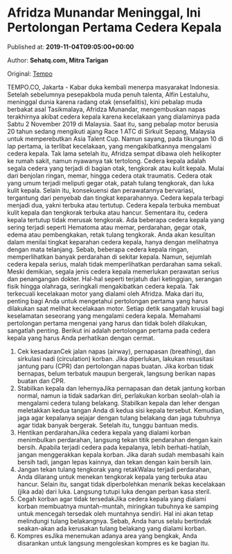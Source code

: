 
# Afridza Munandar Meninggal, Ini Pertolongan Pertama Cedera Kepala

Published at: **2019-11-04T09:05:00+00:00**

Author: **Sehatq.com, Mitra Tarigan**

Original: [Tempo](https://gaya.tempo.co/read/1268162/afridza-munandar-meninggal-ini-pertolongan-pertama-cedera-kepala)

TEMPO.CO, Jakarta - Kabar duka kembali menerpa masyarakat Indonesia. Setelah sebelumnya pesepakbola muda penuh talenta, Alfin Lestaluhu, meninggal dunia karena radang otak (ensefalitis), kini pebalap muda berbakat asal Tasikmalaya, Afridza Munandar, mengembuskan napas terakhirnya akibat cedera kepala karena kecelakaan yang dialaminya pada Sabtu 2 November 2019 di Malaysia.
Saat itu, sang pebalap motor berusia 20 tahun sedang mengikuti ajang Race 1 ATC di Sirkuit Sepang, Malaysia untuk memperebutkan Asia Talent Cup. Namun sayang, pada tikungan 10 di lap pertama, ia terlibat kecelakaan, yang mengakibatkannya mengalami cedera kepala. Tak lama setelah itu, Afridza sempat dibawa oleh helikopter ke rumah sakit, namun nyawanya tak tertolong.
Cedera kepala adalah segala cedera yang terjadi di bagian otak, tengkorak atau kulit kepala. Mulai dari benjolan ringan, memar, hingga cedera otak traumatis. Cedera otak yang umum terjadi meliputi gegar otak, patah tulang tengkorak, dan luka kulit kepala. Selain itu, konsekuensi dan perawatannya bervariasi, tergantung dari penyebab dan tingkat keparahannya.
Cedera kepala terbagi menjadi dua, yakni terbuka atau tertutup. Cedera kepala terbuka membuat kulit kepala dan tengkorak terbuka atau hancur. Sementara itu, cedera kepala tertutup tidak merusak tengkorak.
Ada beberapa cedera kepala yang sering terjadi seperti Hematoma atau memar, perdarahan, gegar otak, edema atau pembengkakan, retak tulang tengkorak. Anda akan kesulitan dalam menilai tingkat keparahan cedera kepala, hanya dengan melihatnya dengan mata telanjang. Sebab, beberapa cedera kepala ringan, memperlihatkan banyak perdarahan di sekitar kepala. Namun, sejumlah cedera kepala serius, malah tidak memperlihatkan perdarahan sama sekali. Meski demikian, segala jenis cedera kepala memerlukan perawatan serius dan penangangan dokter.
Hal-hal seperti terjatuh dari ketinggian, serangan fisik hingga olahraga, seringkali mengakibatkan cedera kepala. Tak terkecuali kecelakaan motor yang dialami oleh Afridza. Maka dari itu, penting bagi Anda untuk mengetahui pertolongan pertama yang harus dilakukan saat melihat kecelakaan motor.
Setiap detik sangatlah krusial bagi keselamatan seseorang yang mengalami cedera kepala. Memahami pertolongan pertama mengenai yang harus dan tidak boleh dilakukan, sangatlah penting. Berikut ini adalah pertolongan pertama pada cedera kepala yang harus Anda perhatikan dengan cermat.
1. Cek kesadaranCek jalan napas (airway), pernapasan (breathing), dan sirkulasi nadi (circulation) korban. Jika diperlukan, lakukan resusitasi jantung paru (CPR) dan pertolongan napas buatan. Jika korban tidak bernapas, belum terbatuk maupun bergerak, langsung berikan napas buatan dan CPR.
2. Stabilkan kepala dan lehernyaJika pernapasan dan detak jantung korban normal, namun ia tidak sadarkan diri, perlakukan korban seolah-olah ia mengalami cedera tulang belakang. Stabilkan kepala dan leher dengan meletakkan kedua tangan Anda di kedua sisi kepala tersebut. Kemudian, jaga agar kepalanya sejajar dengan tulang belakang dan jaga tubuhnya agar tidak banyak bergerak. Setelah itu, tunggu bantuan medis.
3. Hentikan perdarahanJika cedera kepala yang dialami korban menimbulkan perdarahan, langsung tekan titik pendarahan dengan kain bersih. Apabila terjadi cedera pada kepalanya, lebih berhati-hatilah, jangan menggerakkan kepala korban. Jika darah sudah membasahi kain bersih tadi, jangan lepas kainnya, dan tekan dengan kain bersih lain.
4. Jangan tekan tulang tengkorak yang retakWalau terjadi perdarahan, Anda dilarang untuk menekan tengkorak kepala yang terbuka atau hancur. Selain itu, sangat tidak diperbolehkan menarik bekas kecelakaan (jika ada) dari luka. Langsung tutupi luka dengan perban kasa steril.
5. Cegah korban agar tidak tersedakJika cedera kepala yang dialami korban membuatnya muntah-muntah, miringkan tubuhnya ke samping untuk mencegah tersedak oleh muntahnya sendiri. Hal ini akan tetap melindungi tulang belakangnya. Sebab, Anda harus selalu bertindak seakan-akan ada kerusakan tulang belakang yang dialami korban.
6. Kompres esJika menemukan adanya area yang bengkak, Anda disarankan untuk langsung mengoleskan kompres es ke bagian itu.

